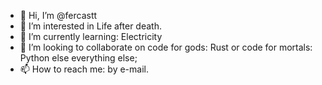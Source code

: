 - 👋 Hi, I’m @fercastt
- 👀 I’m interested in Life after death. 
- 🌱 I’m currently learning: Electricity
- 💞️ I’m looking to collaborate on code for 
        gods: Rust 
    or 
        code for mortals: Python
    else
    everything else;
- 📫 How to reach me: by e-mail.

<!---
fercastt/fercastt is a ✨ special ✨ repository because its `README.md` (this file) appears on your GitHub profile.
You can click the Preview link to take a look at your changes.
--->
